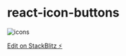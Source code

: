# react-icon-buttons
![icons](https://user-images.githubusercontent.com/49576577/87513900-0daca100-c697-11ea-99ce-b6270895584c.png)


[Edit on StackBlitz ⚡️](https://stackblitz.com/edit/react-icon-buttons)
